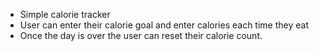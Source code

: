 - Simple calorie tracker
- User can enter their calorie goal and enter calories each time they eat
- Once the day is over the user can reset their calorie count.
